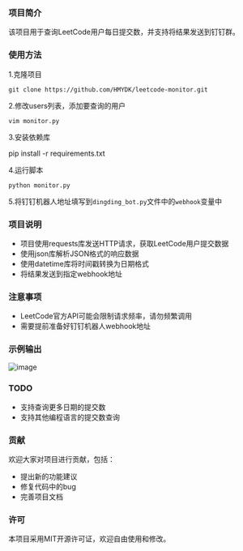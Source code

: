 ### 项目简介
该项目用于查询LeetCode用户每日提交数，并支持将结果发送到钉钉群。

### 使用方法
1.克隆项目

`git clone https://github.com/HMYDK/leetcode-monitor.git`

2.修改users列表，添加要查询的用户

`vim monitor.py`

3.安装依赖库

pip install -r requirements.txt

4.运行脚本

`python monitor.py`

5.将钉钉机器人地址填写到`dingding_bot.py`文件中的`webhook`变量中

### 项目说明
- 项目使用requests库发送HTTP请求，获取LeetCode用户提交数据
- 使用json库解析JSON格式的响应数据
- 使用datetime库将时间戳转换为日期格式
- 将结果发送到指定webhook地址

### 注意事项
- LeetCode官方API可能会限制请求频率，请勿频繁调用
- 需要提前准备好钉钉机器人webhook地址

### 示例输出
![image](https://github.com/HMYDK/leetcode-monitor/assets/27269137/9867d903-2b67-413c-b67f-463fa51fce37)


### TODO
- 支持查询更多日期的提交数
- 支持其他编程语言的提交数查询

### 贡献
欢迎大家对项目进行贡献，包括：
- 提出新的功能建议
- 修复代码中的bug
- 完善项目文档

### 许可
本项目采用MIT开源许可证，欢迎自由使用和修改。
